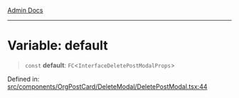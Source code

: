 [Admin Docs](/)

***

# Variable: default

> `const` **default**: `FC`\<`InterfaceDeletePostModalProps`\>

Defined in: [src/components/OrgPostCard/DeleteModal/DeletePostModal.tsx:44](https://github.com/PalisadoesFoundation/talawa-admin/blob/main/src/components/OrgPostCard/DeleteModal/DeletePostModal.tsx#L44)

